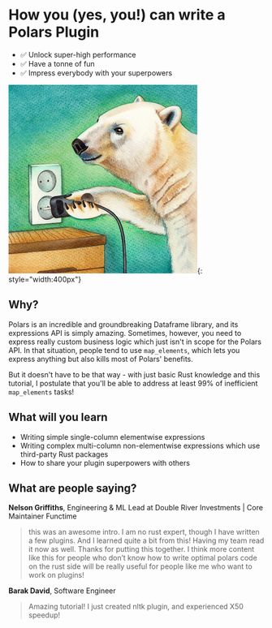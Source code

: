 # How you (yes, you!) can write a Polars Plugin

- ✅ Unlock super-high performance
- ✅ Have a tonne of fun
- ✅ Impress everybody with your superpowers

![](assets/image.png){: style="width:400px"}

## Why?

Polars is an incredible and groundbreaking Dataframe library, and its expressions API
is simply amazing. Sometimes, however, you need to express really custom business logic
which just isn't in scope for the Polars API. In that situation, people tend to use
`map_elements`, which lets you express anything but also kills most of Polars' benefits.

But it doesn't have to be that way - with just basic Rust knowledge and this tutorial,
I postulate that you'll be able to address at least 99% of inefficient `map_elements` tasks!

## What will you learn

- Writing simple single-column elementwise expressions
- Writing complex multi-column non-elementwise expressions which use third-party Rust packages
- How to share your plugin superpowers with others

## What are people saying?

**Nelson Griffiths**, Engineering & ML Lead at Double River Investments | Core Maintainer Functime

> this was an awesome intro. I am no rust expert, though I have written a few plugins. And I learned quite a bit from this! Having my team read it now as well. Thanks for putting this together. I think more content like this for people who don’t know how to write optimal polars code on the rust side will be really useful for people like me who want to work on plugins!

**Barak David**, Software Engineer

> Amazing tutorial! I just created nltk plugin, and experienced X50 speedup!
